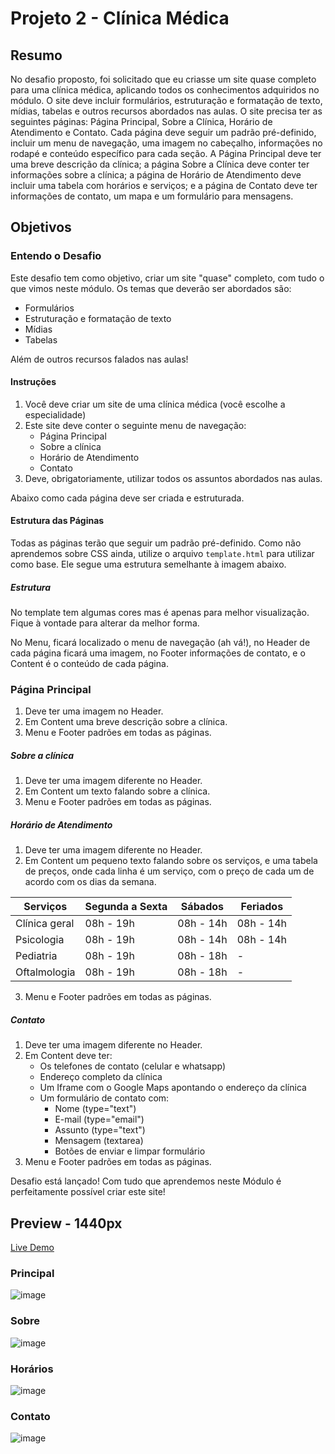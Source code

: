 # Projeto 2 - Clínica Médica

## Resumo
No desafio proposto, foi solicitado que eu criasse um site quase completo para uma clínica médica, aplicando todos os conhecimentos adquiridos no módulo. O site deve incluir formulários, estruturação e formatação de texto, mídias, tabelas e outros recursos abordados nas aulas. O site precisa ter as seguintes páginas: Página Principal, Sobre a Clínica, Horário de Atendimento e Contato. Cada página deve seguir um padrão pré-definido, incluir um menu de navegação, uma imagem no cabeçalho, informações no rodapé e conteúdo específico para cada seção. A Página Principal deve ter uma breve descrição da clínica; a página Sobre a Clínica deve conter ter informações sobre a clínica; a página de Horário de Atendimento deve incluir uma tabela com horários e serviços; e a página de Contato deve ter informações de contato, um mapa e um formulário para mensagens.

## Objetivos

### Entendo o Desafio

Este desafio tem como objetivo, criar um site "quase" completo, com tudo o que vimos neste módulo. Os temas que deverão ser abordados são:

- Formulários
- Estruturação e formatação de texto
- Mídias
- Tabelas

Além de outros recursos falados nas aulas!

#### Instruções

1. Você deve criar um site de uma clínica médica (você escolhe a especialidade)
2. Este site deve conter o seguinte menu de navegação:
   - Página Principal
   - Sobre a clínica
   - Horário de Atendimento
   - Contato
3. Deve, obrigatoriamente, utilizar todos os assuntos abordados nas aulas.

Abaixo como cada página deve ser criada e estruturada.

#### Estrutura das Páginas

Todas as páginas terão que seguir um padrão pré-definido. Como não aprendemos sobre CSS ainda, utilize o arquivo `template.html` para utilizar como base. Ele segue uma estrutura semelhante à imagem abaixo.

##### Estrutura

No template tem algumas cores mas é apenas para melhor visualização. Fique à vontade para alterar da melhor forma.

No Menu, ficará localizado o menu de navegação (ah vá!), no Header de cada página ficará uma imagem, no Footer informações de contato, e o Content é o conteúdo de cada página.

### Página Principal

1. Deve ter uma imagem no Header.
2. Em Content uma breve descrição sobre a clínica.
3. Menu e Footer padrões em todas as páginas.

##### Sobre a clínica

1. Deve ter uma imagem diferente no Header.
2. Em Content um texto falando sobre a clínica.
3. Menu e Footer padrões em todas as páginas.

##### Horário de Atendimento

1. Deve ter uma imagem diferente no Header.
2. Em Content um pequeno texto falando sobre os serviços, e uma tabela de preços, onde cada linha é um serviço, com o preço de cada um de acordo com os dias da semana.

| Serviços         | Segunda a Sexta | Sábados     | Feriados    |
|------------------|-----------------|-------------|-------------|
| Clínica geral    | 08h - 19h       | 08h - 14h   | 08h - 14h   |
| Psicologia       | 08h - 19h       | 08h - 14h   | 08h - 14h   |
| Pediatria        | 08h - 19h       | 08h - 18h   | -           |
| Oftalmologia     | 08h - 19h       | 08h - 18h   | -           |

3. Menu e Footer padrões em todas as páginas.

##### Contato

1. Deve ter uma imagem diferente no Header.
2. Em Content deve ter:
   - Os telefones de contato (celular e whatsapp)
   - Endereço completo da clínica
   - Um Iframe com o Google Maps apontando o endereço da clínica
   - Um formulário de contato com:
     - Nome (type="text")
     - E-mail (type="email")
     - Assunto (type="text")
     - Mensagem (textarea)
     - Botões de enviar e limpar formulário
3. Menu e Footer padrões em todas as páginas.

Desafio está lançado! Com tudo que aprendemos neste Módulo é perfeitamente possível criar este site!

## Preview - 1440px

[Live Demo](https://osmarbaia-medical-clinic.vercel.app/)

### Principal
![image](https://github.com/OsmarBaia/dio-formacao-html-developer/assets/88497805/25b95a13-cef8-4d3f-95b5-2c3e046016e8)

### Sobre
![image](https://github.com/OsmarBaia/dio-formacao-html-developer/assets/88497805/7da91253-66b1-4124-bd49-7eb1206d4e66)

### Horários
![image](https://github.com/OsmarBaia/dio-formacao-html-developer/assets/88497805/eb576660-fcc3-44af-a4b0-4c50b408a341)

### Contato
![image](https://github.com/OsmarBaia/dio-formacao-html-developer/assets/88497805/8b276513-f4b3-4009-9e19-3de5a8aa35b7)
